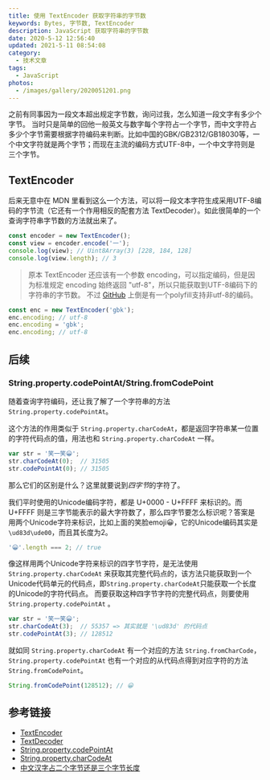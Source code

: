 ```yaml
---
title: 使用 TextEncoder 获取字符串的字节数
keywords: Bytes, 字节数, TextEncoder
description: JavaScript 获取字符串的字节数
date: 2020-5-12 12:56:40
updated: 2021-5-11 08:54:08
category:
  - 技术文章
tags:
  - JavaScript
photos:
  - /images/gallery/2020051201.png
---
```


之前有同事因为一段文本超出规定字节数，询问过我，怎么知道一段文字有多少个字节。
当时只是简单的回他一般英文与数字每个字符占一个字节，而中文字符占多少个字节需要根据字符编码来判断。比如中国的GBK/GB2312/GB18030等，一个中文字符就是两个字节；而现在主流的编码方式UTF-8中，一个中文字符则是三个字节。

<!-- more -->

## TextEncoder

后来无意中在 MDN 里看到这么一个方法，可以将一段文本字符生成采用UTF-8编码的字节流（它还有一个作用相反的配套方法 TextDecoder）。如此很简单的一个查询字符串字节数的方法就出来了。

```js
const encoder = new TextEncoder();
const view = encoder.encode('一');
console.log(view); // Uint8Array(3) [228, 184, 128]
console.log(view.length); // 3
```

> 原本 TextEncoder 还应该有一个参数 encoding，可以指定编码，但是因为标准规定 encoding 始终返回 "utf-8"，所以只能获取到UTF-8编码下的字符串的字节数。
> 不过 [GitHub](https://github.com/inexorabletash/text-encoding) 上倒是有一个polyfill支持非utf-8的编码。

```js
const enc = new TextEncoder('gbk');
enc.encoding; // utf-8
enc.encoding = 'gbk';
enc.encoding; // utf-8
```

## 后续

### String.property.codePointAt/String.fromCodePoint

随着查询字符编码，还让我了解了一个字符串的方法 `String.property.codePointAt`。

这个方法的作用类似于 `String.property.charCodeAt`，都是返回字符串某一位置的字符代码点的值，用法也和 `String.property.charCodeAt` 一样。

```js
var str = '笑一笑😀';
str.charCodeAt(0);  // 31505
str.codePointAt(0); // 31505
```

那么它们的区别是什么？这里就要说到*四字节*的字符了。

我们平时使用的Unicode编码字符，都是 U+0000 - U+FFFF 来标识的。而 U+FFFF 则是三字节能表示的最大字符数了，那么四字节要怎么标识呢？答案是用两个Unicode字符来标识，比如上面的笑脸emoji😀，它的Unicode编码其实是 `\ud83d\ude00`，而且其长度为2。

```js
'😀'.length === 2; // true
```

像这样用两个Unicode字符来标识的四字节字符，是无法使用 `String.property.charCodeAt` 来获取其完整代码点的，该方法只能获取到一个Unicode代码单元的代码点，即`String.property.charCodeAt`只能获取一个长度的Unicode的字符代码点。
而要获取这种四字节字符的完整代码点，则要使用 `String.property.codePointAt` 。

```js
var str = '笑一笑😀';
str.charCodeAt(3);  // 55357 => 其实就是 '\ud83d' 的代码点
str.codePointAt(3); // 128512
```

就如同 `String.property.charCodeAt` 有一个对应的方法 `String.fromCharCode`，`String.property.codePointAt` 也有一个对应的从代码点得到对应字符的方法 `String.fromCodePoint`。

```js
String.fromCodePoint(128512); // 😀
```

## 参考链接

- [TextEncoder](https://developer.mozilla.org/en-US/docs/Web/API/TextEncoder)
- [TextDecoder](https://developer.mozilla.org/en-US/docs/Web/API/TextDecoder)
- [String.property.codePointAt](https://developer.mozilla.org/en-US/docs/Web/JavaScript/Reference/Global_Objects/String/codePointAt)
- [String.property.charCodeAt](https://developer.mozilla.org/en-US/docs/Web/JavaScript/Reference/Global_Objects/String/charCodeAt)
- [中文汉字占二个字节还是三个字节长度](https://blog.csdn.net/yaomingyang/article/details/79374209)
